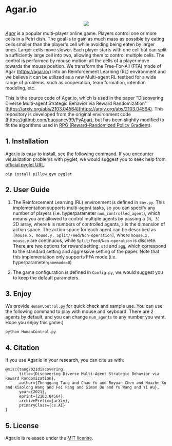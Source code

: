 # Agar.io

<p align="center"><img src="https://github.com/staghuntrpg/agar/blob/main/gif/agar_demo.gif" align="middle" /></p>

 [*Agar*](http://en.wikipedia.org/wiki/Agar.io) is a popular multi-player online game. Players control one or more cells in a Petri dish. The goal is to gain as much mass as possible by eating cells smaller than the player's cell while avoiding being eaten by larger ones. Larger cells move slower. Each player starts with one cell but can split a sufficiently large cell into two, allowing them to control multiple cells. The control is performed by mouse motion: all the cells of a player move towards the mouse position. We transform the Free-For-All (FFA) mode of Agar (https://agar.io/) into an Reinforcement Learning (RL) environment and we believe it can be utilized as a new Multi-agent RL testbed for a wide range of problems, such as cooperation, team formation, intention modeling, etc.

This is the source code of Agar.io, which is used in the paper "Discovering Diverse Multi-agent Strategic Behavior via Reward Randomization" [https://arxiv.org/abs/2103.04564](https://arxiv.org/abs/2103.04564). This repository is developed from the original environment code [(https://github.com/buoyancy99/PyAgar)](https://github.com/buoyancy99/PyAgar), but has been slightly modified to fit the algorithms used in [RPG (Reward-Randomized Policy Gradient)](https://github.com/staghuntrpg/RPG).

## 1. Installation

Agar.io is easy to install,  see the following command. If you encounter visualization problems with pyglet, we would suggest you to seek help from [official pyglet URL](https://github.com/pyglet/pyglet).

```
pip install pillow gym pyglet
```

## 2. User Guide

1. The Reinforcement Learning (RL) environment is defined in `Env.py`. This implementation supports multi-agent tasks, so you can specify any number of players (i.e. hyperparameter `num_controlled_agent`),  which means you are allowed to control multiple agents by passing a `[N, 3]` 2D array, where `N` is numbers of controlled agents, `3` is the dimension of action space. The action space for each agent can be described as `[mouse.x, mouse.y, Split/Feed/Non-operation]`, where `mouse.x, mouse.y` are continuous, while `Split/Feed/Non-operation` is discrete. There are two options for reward setting: `std` and `agg`, which correspond to the standard setting and aggressive setting of the paper. Note that this implementation only supports FFA mode (i.e. hyperparameter`gamemode=0`) 

2. The game configuration is defined in `Config.py`, we would suggest you to keep the default parameters.

## 3. Enjoy

We provide `HumanControl.py` for quick check and sample use.  You can use the following command to play with mouse and keyboard. There are 2 agents by default, and you can change `num_agents` to any number you want.  Hope you enjoy this game:)

```
python HumanControl.py
```

## 4. Citation

If you use Agar.io in your research, you can cite us with: 
```
@misc{tang2021discovering,
      title={Discovering Diverse Multi-Agent Strategic Behavior via Reward Randomization}, 
      author={Zhenggang Tang and Chao Yu and Boyuan Chen and Huazhe Xu and Xiaolong Wang and Fei Fang and Simon Du and Yu Wang and Yi Wu},
      year={2021},
      eprint={2103.04564},
      archivePrefix={arXiv},
      primaryClass={cs.AI}
}
```
## 5. License

Agar.io is released under the [MIT license](https://github.com/staghuntrpg/agar/blob/main/LICENSE).


